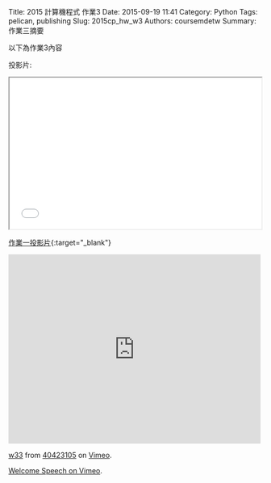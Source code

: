 Title: 2015 計算機程式 作業3
Date: 2015-09-19 11:41
Category: Python
Tags: pelican, publishing
Slug: 2015cp_hw_w3
Authors: coursemdetw
Summary: 作業三摘要

以下為作業3內容

投影片:

<iframe src="40423113_cp_w3_p.html" width="500" height="300"></iframe>

[作業一投影片](40423113_cp_w3_p.html){:target="_blank"}
<iframe src="https://player.vimeo.com/video/145728134" width="500" height="375" frameborder="0" webkitallowfullscreen mozallowfullscreen allowfullscreen></iframe> <p><a href="https://vimeo.com/145728134">w33</a> from <a href="https://vimeo.com/user44512429">40423105</a> on <a href="https://vimeo.com">Vimeo</a>.</p>


 <p><a href="https://vimeo.com/137724068">Welcome Speech on <a href="https://vimeo.com">Vimeo</a>.</p>
